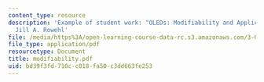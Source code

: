 ```yaml
---
content_type: resource
description: 'Example of student work: "OLEDs: Modifiability and Applications," by
  Jill A. Rowehl'
file: /media/https%3A/open-learning-course-data-rc.s3.amazonaws.com/3-063-polymer-physics-spring-2007/bd39f3fd710cc018fa50c3dd663fe253_modifiability.pdf
file_type: application/pdf
resourcetype: Document
title: modifiability.pdf
uid: bd39f3fd-710c-c018-fa50-c3dd663fe253
---
```

